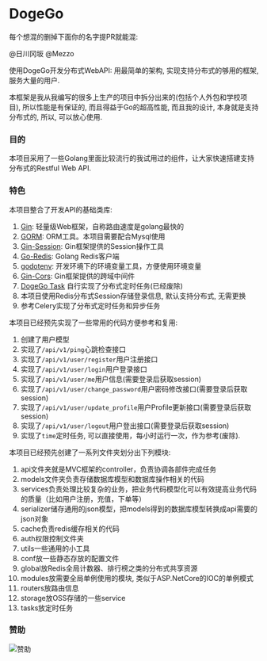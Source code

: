 # DogeGo

每个想混的删掉下面你的名字提PR就能混:

@日川冈坂
@Mezzo


使用DogeGo开发分布式WebAPI: 用最简单的架构, 实现支持分布式的够用的框架, 服务大量的用户.

本框架是我从我编写的很多上生产的项目中拆分出来的(包括个人外包和学校项目), 所以性能是有保证的, 而且得益于Go的超高性能, 而且我的设计, 本身就是支持分布式的, 所以, 可以放心使用.

### 目的
本项目采用了一些Golang里面比较流行的我试用过的组件，让大家快速搭建支持分布式的Restful Web API.

### 特色
本项目整合了开发API的基础类库:
1. [Gin](https://github.com/gin-gonic/gin): 轻量级Web框架，自称路由速度是golang最快的 
2. [GORM](http://gorm.io/docs/index.html): ORM工具。本项目需要配合Mysql使用 
3. [Gin-Session](https://github.com/gin-contrib/sessions): Gin框架提供的Session操作工具
4. [Go-Redis](https://github.com/go-redis/redis): Golang Redis客户端
5. [godotenv](https://github.com/joho/godotenv): 开发环境下的环境变量工具，方便使用环境变量
6. [Gin-Cors](https://github.com/gin-contrib/cors): Gin框架提供的跨域中间件
7. [DogeGo Task](https://github.com/xiangrui2019/dogego_task) 自行实现了分布式定时任务(已经废除)
8. 本项目使用Redis分布式Session存储登录信息, 默认支持分布式, 无需更换
9. 参考Celery实现了分布式定时任务和异步任务

本项目已经预先实现了一些常用的代码方便参考和复用:

1. 创建了用户模型
2. 实现了```/api/v1/ping```心跳检查接口
3. 实现了```/api/v1/user/register```用户注册接口
4. 实现了```/api/v1/user/login```用户登录接口
5. 实现了```/api/v1/user/me```用户信息(需要登录后获取session)
5. 实现了```/api/v1/user/change_password```用户密码修改接口(需要登录后获取session)
5. 实现了```/api/v1/user/update_profile```用户Profile更新接口(需要登录后获取session)
5. 实现了```/api/v1/user/logout```用户登出接口(需要登录后获取session)
6. 实现了```time```定时任务, 可以直接使用，每小时运行一次，作为参考(废除).

本项目已经预先创建了一系列文件夹划分出下列模块:

1. api文件夹就是MVC框架的controller，负责协调各部件完成任务
2. models文件夹负责存储数据库模型和数据库操作相关的代码
3. services负责处理比较复杂的业务，把业务代码模型化可以有效提高业务代码的质量（比如用户注册，充值，下单等）
4. serializer储存通用的json模型，把models得到的数据库模型转换成api需要的json对象
5. cache负责redis缓存相关的代码
6. auth权限控制文件夹
7. utils一些通用的小工具
8. conf放一些静态存放的配置文件
9. global放Redis全局计数器、排行榜之类的分布式共享资源
10. modules放需要全局单例使用的模块, 类似于ASP.NetCore的IOC的单例模式
11. routers放路由信息
12. storage放OSS存储的一些service
13. tasks放定时任务

### 赞助
![赞助](https://probe.aiursoft.com/Download/Open/%E5%9B%BE%E5%BA%8A/1566653941311.jpg)
